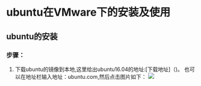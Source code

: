 # ubuntu在VMware下的安装及使用
## ubuntu的安装
### 步骤：
1. 下载ubuntu的镜像到本地,这里给出ubuntu16.04的地址:[下载地址]（)。
也可以在地址栏输入地址：ubuntu.com,然后点击图片如下：
![](/pic/ubuntu/ubuntu03.png)
